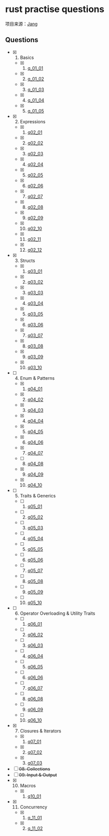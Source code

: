 # rust practise questions

项目来源：[Jang](https://rust-unofficial.github.io/rust-practise-questions/)

## Questions

- [x] 01. Basics
  - [x] 01. [q_01_01](src/bin/q01_01.rs)
  - [x] 02. [q_01_02](src/bin/q01_02.rs)
  - [x] 03. [q_01_03](src/bin/q01_03.rs)
  - [x] 04. [q_01_04](src/bin/q01_04.rs)
  - [x] 05. [q_01_05](src/bin/q01_05.rs)
- [x] 02. Expressions
  - [x] 01. [q02_01](src/bin/q02_01.rs)
  - [x] 02. [q02_02](src/bin/q02_02.rs)
  - [x] 03. [q02_03](src/bin/q02_03.rs)
  - [x] 04. [q02_04](src/bin/q02_04.rs)
  - [x] 05. [q02_05](src/bin/q02_05.rs)
  - [x] 06. [q02_06](src/bin/q02_06.rs)
  - [x] 07. [q02_07](src/bin/q02_07.rs)
  - [x] 08. [q02_08](src/bin/q02_08.rs)
  - [x] 09. [q02_09](src/bin/q02_09.rs)
  - [x] 10. [q02_10](src/bin/q02_10.rs)
  - [x] 11. [q02_11](src/bin/q02_11.rs)
  - [x] 12. [q02_12](src/bin/q02_12.rs)
- [x] 03. Structs
  - [x] 01. [q03_01](src/bin/q03_01.rs)
  - [x] 02. [q03_02](src/bin/q03_02.rs)
  - [x] 03. [q03_03](src/bin/q03_03.rs)
  - [x] 04. [q03_04](src/bin/q03_04.rs)
  - [x] 05. [q03_05](src/bin/q03_05.rs)
  - [x] 06. [q03_06](src/bin/q03_06.rs)
  - [x] 07. [q03_07](src/bin/q03_07.rs)
  - [x] 08. [q03_08](src/bin/q03_08.rs)
  - [x] 09. [q03_09](src/bin/q03_09.rs)
  - [x] 10. [q03_10](src/bin/q03_10.rs)
- [ ] 04. Enum & Patterns
  - [x] 01. [q04_01](src/bin/q04_01.rs)
  - [x] 02. [q04_02](src/bin/q04_02.rs)
  - [x] 03. [q04_03](src/bin/q04_03.rs)
  - [x] 04. [q04_04](src/bin/q04_04.rs)
  - [x] 05. [q04_05](src/bin/q04_05.rs)
  - [x] 06. [q04_06](src/bin/q04_06.rs)
  - [x] 07. [q04_07](src/bin/q04_07.rs)
  - [ ] 08. [q04_08](src/bin/q04_08.rs)
  - [x] 09. [q04_09](src/bin/q04_09.rs)
  - [x] 10. [q04_10](src/bin/q04_10.rs)
- [ ] 05. Traits & Generics
  - [ ] 01. [q05_01](src/bin/q05_01.rs)
  - [ ] 02. [q05_02](src/bin/q05_02.rs)
  - [ ] 03. [q05_03](src/bin/q05_03.rs)
  - [ ] 04. [q05_04](src/bin/q05_04.rs)
  - [ ] 05. [q05_05](src/bin/q05_05.rs)
  - [ ] 06. [q05_06](src/bin/q05_06.rs)
  - [ ] 07. [q05_07](src/bin/q05_07.rs)
  - [ ] 08. [q05_08](src/bin/q05_08.rs)
  - [ ] 09. [q05_09](src/bin/q05_09.rs)
  - [ ] 10. [q05_10](src/bin/q05_10.rs)
- [ ] 06. Operator Overloading & Utility Traits
  - [ ] 01. [q06_01](src/bin/q06_01.rs)
  - [ ] 02. [q06_02](src/bin/q06_02.rs)
  - [ ] 03. [q06_03](src/bin/q06_03.rs)
  - [ ] 04. [q06_04](src/bin/q06_04.rs)
  - [ ] 05. [q06_05](src/bin/q06_05.rs)
  - [ ] 06. [q06_06](src/bin/q06_06.rs)
  - [ ] 07. [q06_07](src/bin/q06_07.rs)
  - [ ] 08. [q06_08](src/bin/q06_08.rs)
  - [ ] 09. [q06_09](src/bin/q06_09.rs)
  - [ ] 10. [q06_10](src/bin/q06_10.rs)
- [x] 07. Closures & Iterators
  - [x] 01. [q07_01](src/bin/q07_01.rs)
  - [x] 02. [q07_02](src/bin/q07_02.rs)
  - [x] 03. [q07_03](src/bin/q07_03.rs)
- [ ] ~~08. Collections~~
- [ ] ~~09. Input & Output~~
- [x] 10. Macros
  - [x] 01. [q10_01](src/bin/q10_01.rs)
- [x] 11. Concurrency
  - [x] 01. [q_11_01](src/bin/q11_01.rs)
  - [x] 02. [q_11_02](src/bin/q11_02.rs)
